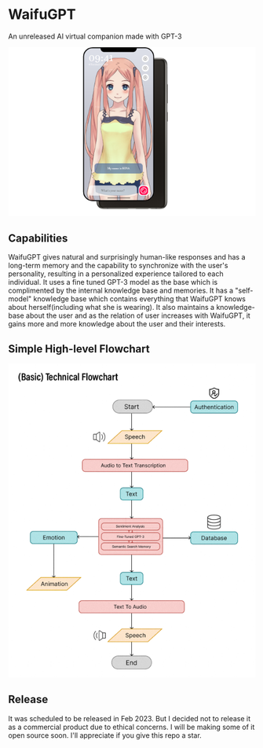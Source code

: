 # WaifuGPT
An unreleased AI virtual companion made with GPT-3

![UI](/ui.png)
## Capabilities
WaifuGPT gives natural and surprisingly human-like responses and has a long-term memory and the capability to synchronize with the user's personality, resulting in a personalized experience tailored to each individual. It uses a fine tuned GPT-3 model as the base which is complimented by the internal knowledge base and memories. It has a "self-model" knowledge base which contains everything that WaifuGPT knows about herself(including what she is wearing). It also maintains a knowledge-base about the user and as the relation of user increases with WaifuGPT, it gains more and more knowledge about the user and their interests.
## Simple High-level Flowchart
![chart](/chart.png)
## Release
It was scheduled to be released in Feb 2023. But I decided not to release it as a commercial product due to ethical concerns. I will be making some of it open source soon. I'll appreciate if you give this repo a star.
